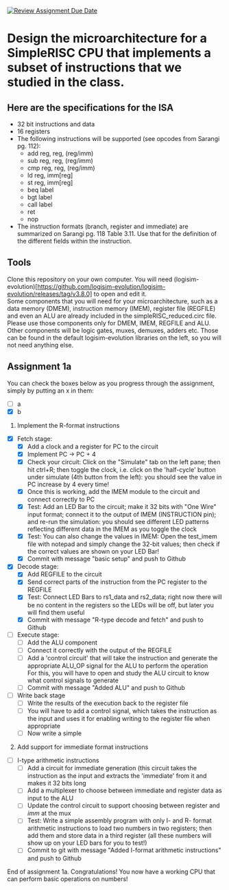 [![Review Assignment Due Date](https://classroom.github.com/assets/deadline-readme-button-24ddc0f5d75046c5622901739e7c5dd533143b0c8e959d652212380cedb1ea36.svg)](https://classroom.github.com/a/DOOroL-l)
# Design the microarchitecture for a SimpleRISC CPU that implements a subset of instructions that we studied in the class.

## Here are the specifications for the ISA

- 32 bit instructions and data
- 16 registers
- The following instructions will be supported (see opcodes from Sarangi pg. 112):
  - add reg, reg, (reg/imm)
  - sub reg, reg, (reg/imm)
  - cmp reg, reg, (reg/imm)
  - ld reg, imm[reg]
  - st reg, imm[reg]
  - beq label
  - bgt label
  - call label
  - ret
  - nop
- The instruction formats (branch, register and immediate) are summarized on Sarangi pg. 118 Table 3.11. Use that for the definition of the different fields within the instruction.

## Tools

Clone this repository on your own computer. You will need (logisim-evolution)[https://github.com/logisim-evolution/logisim-evolution/releases/tag/v3.8.0] to open and edit it.  
Some components that you will need for your microarchitecture, such as a data memory (DMEM), instruction memory (IMEM), register file (REGFILE) and even an ALU are already included in the simpleRISC_reduced.circ file. Please use those components only for DMEM, IMEM, REGFILE and ALU.  
Other components will be logic gates, muxes, demuxes, adders etc. Those can be found in the default logisim-evolution libraries on the left, so you will not need anything else.

## Assignment 1a

You can check the boxes below as you progress through the assignment, simply by putting an x in them:
- [ ] a
- [x] b

1. Implement the R-format instructions
- [x] Fetch stage:
  - [x] Add a clock and a register for PC to the circuit
  - [x] Implement PC -> PC + 4
  - [x] Check your circuit: Click on the "Simulate" tab on the left pane; then hit ctrl+R; then toggle the clock, i.e. click on the 'half-cycle' button under simulate (4th button from the left): you should see the value in PC increase by 4 every time!
  - [x] Once this is working, add the IMEM module to the circuit and connect correctly to PC
  - [x] Test: Add an LED Bar to the circuit; make it 32 bits with "One Wire" input format; connect it to the output of IMEM (INSTRUCTION pin); and re-run the simulation: you should see different LED patterns reflecting different data in the IMEM as you toggle the clock
  - [x] Test: You can also change the values in IMEM: Open the test_imem file with notepad and simply change the 32-bit values; then check if the correct values are shown on your LED Bar!
  - [x] Commit with message "basic setup" and push to Github
- [x] Decode stage:
  - [x] Add REGFILE to the circuit
  - [x] Send correct parts of the instruction from the PC register to the REGFILE
  - [x] Test: Connect LED Bars to rs1_data and rs2_data; right now there will be no content in the registers so the LEDs will be off, but later you will find them useful
  - [x] Commit with message "R-type decode and fetch" and push to Github
- [ ] Execute stage:
  - [ ] Add the ALU component
  - [ ] Connect it correctly with the output of the REGFILE
  - [ ] Add a 'control circuit' that will take the instruction and generate the appropriate ALU_OP signal for the ALU to perform the operation  
        For this, you will have to open and study the ALU circuit to know what control signals to generate
  - [ ] Commit with message "Added ALU" and push to Github
- [ ] Write back stage
  - [ ] Write the results of the execution back to the register file
  - [ ] You will have to add a control signal, which takes the instruction as the input and uses it for enabling writing to the register file when appropriate
  - [ ] Now write a simple 
2. Add support for immediate format instructions
- [ ] I-type arithmetic instructions
  - [ ] Add a circuit for immediate generation (this circuit takes the instruction as the input and extracts the 'immediate' from it and makes it 32 bits long
  - [ ] Add a multiplexer to choose between immediate and register data as input to the ALU
  - [ ] Update the control circuit to support choosing between register and _imm_ at the mux
  - [ ] Test: Write a simple assembly program with only I- and R- format arithmetic instructions to load two numbers in two registers; then add them and store data in a third register (all these numbers will show up on your LED bars for you to test!)
  - [ ] Commit to git with message "Added I-format arithmetic instructions" and push to Github

End of assignment 1a. Congratulations! You now have a working CPU that can perform basic operations on numbers!

